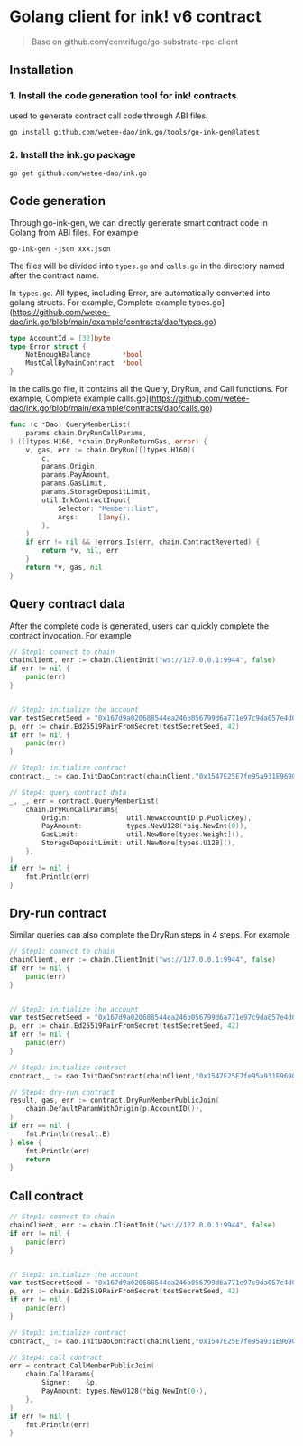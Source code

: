 # Golang client for ink! v6 contract
> Base on github.com/centrifuge/go-substrate-rpc-client

## Installation
### 1. Install the code generation tool for ink! contracts
used to generate contract call code through ABI files.
```
go install github.com/wetee-dao/ink.go/tools/go-ink-gen@latest
```

### 2. Install the ink.go package
```
go get github.com/wetee-dao/ink.go
```

## Code generation
Through go-ink-gen, we can directly generate smart contract code in Golang from ABI files.
For example
```
go-ink-gen -json xxx.json
```
The files will be divided into `types.go` and `calls.go` in the directory named after the contract name.

In `types.go`. All types, including Error, are automatically converted into golang structs.
For example, Complete example types.go](https://github.com/wetee-dao/ink.go/blob/main/example/contracts/dao/types.go)
```go
type AccountId = [32]byte
type Error struct {
	NotEnoughBalance        *bool
	MustCallByMainContract  *bool
}
```

In the calls.go file, it contains all the Query, DryRun, and Call functions.
For example, Complete example calls.go](https://github.com/wetee-dao/ink.go/blob/main/example/contracts/dao/calls.go)
```go
func (c *Dao) QueryMemberList(
	params chain.DryRunCallParams,
) ([]types.H160, *chain.DryRunReturnGas, error) {
	v, gas, err := chain.DryRun[[]types.H160](
		c,
		params.Origin,
		params.PayAmount,
		params.GasLimit,
		params.StorageDepositLimit,
		util.InkContractInput{
			Selector: "Member::list",
			Args:     []any{},
		},
	)
	if err != nil && !errors.Is(err, chain.ContractReverted) {
		return *v, nil, err
	}
	return *v, gas, nil
}

```

## Query contract data
After the complete code is generated, users can quickly complete the contract invocation.
For example
```go
// Step1: connect to chain
chainClient, err := chain.ClientInit("ws://127.0.0.1:9944", false)
if err != nil {
    panic(err)
}


// Step2: initialize the account
var testSecretSeed = "0x167d9a020688544ea246b056799d6a771e97c9da057e4d0b87024537f99177bc"
p, err := chain.Ed25519PairFromSecret(testSecretSeed, 42)
if err != nil {
    panic(err)
}

// Step3: initialize contract 
contract,_ := dao.InitDaoContract(chainClient,"0x1547E25E7fe95a931E96907C70529d57D2438aD1")

// Step4: query contract data
_, _, err = contract.QueryMemberList(
    chain.DryRunCallParams{
        Origin:              util.NewAccountID(p.PublicKey),
        PayAmount:           types.NewU128(*big.NewInt(0)),
        GasLimit:            util.NewNone[types.Weight](),
        StorageDepositLimit: util.NewNone[types.U128](),
    },
)
if err != nil {
    fmt.Println(err)
}
```

## Dry-run contract 
Similar queries can also complete the DryRun steps in 4 steps.
For example
```go
// Step1: connect to chain
chainClient, err := chain.ClientInit("ws://127.0.0.1:9944", false)
if err != nil {
    panic(err)
}


// Step2: initialize the account
var testSecretSeed = "0x167d9a020688544ea246b056799d6a771e97c9da057e4d0b87024537f99177bc"
p, err := chain.Ed25519PairFromSecret(testSecretSeed, 42)
if err != nil {
    panic(err)
}

// Step3: initialize contract 
contract,_ := dao.InitDaoContract(chainClient,"0x1547E25E7fe95a931E96907C70529d57D2438aD1")

// Step4: dry-run contract
result, gas, err := contract.DryRunMemberPublicJoin(
	chain.DefaultParamWithOrigin(p.AccountID()),
)
if err == nil {
	fmt.Println(result.E)
} else {
	fmt.Println(err)
	return
}
```

## Call contract
```go
// Step1: connect to chain
chainClient, err := chain.ClientInit("ws://127.0.0.1:9944", false)
if err != nil {
    panic(err)
}


// Step2: initialize the account
var testSecretSeed = "0x167d9a020688544ea246b056799d6a771e97c9da057e4d0b87024537f99177bc"
p, err := chain.Ed25519PairFromSecret(testSecretSeed, 42)
if err != nil {
    panic(err)
}

// Step3: initialize contract 
contract,_ := dao.InitDaoContract(chainClient,"0x1547E25E7fe95a931E96907C70529d57D2438aD1")

// Step4: call contract
err = contract.CallMemberPublicJoin(
    chain.CallParams{
        Signer:    &p,
        PayAmount: types.NewU128(*big.NewInt(0)),
    },
)
if err != nil {
	fmt.Println(err)
}
```